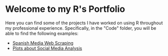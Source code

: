 # Welcome to my R's Portfolio

Here you can find some of the projects I have worked on using R throughout my professional experience. Specifically, in the "Code" folder, you will be able to find the following examples:

- [Spanish Media Web Scraping](https://github.com/pfdezmesa/R_Portfolio/blob/main/Code/Spanish%20Media%20Web%20Scraping.R)
- [Plots about Social Media Analysis](https://github.com/pfdezmesa/R_Portfolio/tree/main/Code/Plots)
